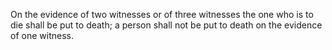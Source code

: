 On the evidence of two witnesses or of three witnesses the one who is to die shall be put to death; a person shall not be put to death on the evidence of one witness.
